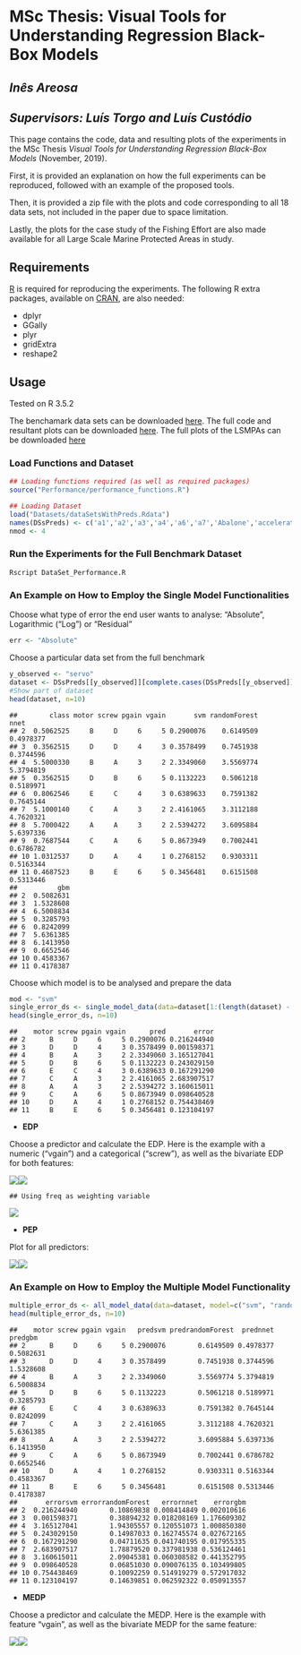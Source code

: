 
# MSc Thesis: **Visual Tools for Understanding Regression Black-Box Models**

## *Inês Areosa*

## *Supervisors: Luís Torgo and Luís Custódio*

This page contains the code, data and resulting plots of the experiments
in the MSc Thesis *Visual Tools for Understanding Regression Black-Box
Models* (November, 2019).

First, it is provided an explanation on how the full experiments can be
reproduced, followed with an example of the proposed tools.

Then, it is provided a zip file with the plots and code corresponding to
all 18 data sets, not included in the paper due to space limitation.

Lastly, the plots for the case study of the Fishing Effort are also made
available for all Large Scale Marine Protected Areas in study.

## Requirements

[R](www.r-project.org) is required for reproducing the experiments. The
following R extra packages, available on
[CRAN](https://cran.r-project.org/web/packages/), are also needed:

  - dplyr
  - GGally
  - plyr
  - gridExtra
  - reshape2

## Usage

Tested on R 3.5.2

The benchamark data sets can be downloaded [here](Datasets.zip). The
full code and resultant plots can be downloaded [here](https://drive.google.com/file/d/1JVXOkJ3uy1jD7qNx4G8I89eM0mPnOXOG/view?usp=sharing).
The full plots of the LSMPAs can be downloaded [here](https://drive.google.com/file/d/1omoqvDHgXNEe-iVimle4xXjfPR7oAbA-/view?usp=sharing)

### Load Functions and Dataset

``` r
## Loading functions required (as well as required packages)
source("Performance/performance_functions.R")

## Loading Dataset
load("Datasets/dataSetsWithPreds.Rdata")
names(DSsPreds) <- c('a1','a2','a3','a4','a6','a7','Abalone','acceleration','availPwr','bank8FM','cpuSm','fuelCons','boston','maxTorque','machineCpu','servo','airfoild','concreteStrength')
nmod <- 4
```

### Run the Experiments for the Full Benchmark Dataset

`Rscript DataSet_Performance.R`

### An Example on How to Employ the Single Model Functionalities

Choose what type of error the end user wants to analyse: “Absolute”,
Logarithmic (“Log”) or “Residual”

``` r
err <- "Absolute"
```

Choose a particular data set from the full benchmark

``` r
y_observed <- "servo"
dataset <- DSsPreds[[y_observed]][complete.cases(DSsPreds[[y_observed]]),]
#Show part of dataset
head(dataset, n=10)
```

    ##        class motor screw pgain vgain       svm randomForest      nnet
    ## 2  0.5062525     B     D     6     5 0.2900076    0.6149509 0.4978377
    ## 3  0.3562515     D     D     4     3 0.3578499    0.7451938 0.3744596
    ## 4  5.5000330     B     A     3     2 2.3349060    3.5569774 5.3794819
    ## 5  0.3562515     D     B     6     5 0.1132223    0.5061218 0.5189971
    ## 6  0.8062546     E     C     4     3 0.6389633    0.7591382 0.7645144
    ## 7  5.1000140     C     A     3     2 2.4161065    3.3112188 4.7620321
    ## 8  5.7000422     A     A     3     2 2.5394272    3.6095884 5.6397336
    ## 9  0.7687544     C     A     6     5 0.8673949    0.7002441 0.6786782
    ## 10 1.0312537     D     A     4     1 0.2768152    0.9303311 0.5163344
    ## 11 0.4687523     B     E     6     5 0.3456481    0.6151508 0.5313446
    ##          gbm
    ## 2  0.5082631
    ## 3  1.5328608
    ## 4  6.5008834
    ## 5  0.3285793
    ## 6  0.8242099
    ## 7  5.6361385
    ## 8  6.1413950
    ## 9  0.6652546
    ## 10 0.4583367
    ## 11 0.4178387

Choose which model is to be analysed and prepare the data

``` r
mod <- "svm"
single_error_ds <- single_model_data(data=dataset[1:(length(dataset) - nmod)], model=dataset[[mod]], feature_y=names(dataset)[1], type=err)
head(single_error_ds, n=10)
```

    ##    motor screw pgain vgain      pred       error
    ## 2      B     D     6     5 0.2900076 0.216244940
    ## 3      D     D     4     3 0.3578499 0.001598371
    ## 4      B     A     3     2 2.3349060 3.165127041
    ## 5      D     B     6     5 0.1132223 0.243029150
    ## 6      E     C     4     3 0.6389633 0.167291290
    ## 7      C     A     3     2 2.4161065 2.683907517
    ## 8      A     A     3     2 2.5394272 3.160615011
    ## 9      C     A     6     5 0.8673949 0.098640528
    ## 10     D     A     4     1 0.2768152 0.754438469
    ## 11     B     E     6     5 0.3456481 0.123104197

  - **EDP**

Choose a predictor and calculate the EDP. Here is the example with a
numeric (“vgain”) and a categorical (“screw”), as well as the bivariate
EDP for both features:

![](README_files/figure-gfm/unnamed-chunk-5-1.png)<!-- -->![](README_files/figure-gfm/unnamed-chunk-5-2.png)<!-- -->

    ## Using freq as weighting variable

![](README_files/figure-gfm/unnamed-chunk-5-3.png)<!-- -->

  - **PEP**

Plot for all predictors:

![](README_files/figure-gfm/unnamed-chunk-6-1.png)<!-- -->![](README_files/figure-gfm/unnamed-chunk-6-2.png)<!-- -->

### An Example on How to Employ the Multiple Model Functionality

``` r
multiple_error_ds <- all_model_data(data=dataset, model=c("svm", "randomForest", "nnet","gbm"), feature_y=names(dataset)[1], type=err)
head(multiple_error_ds, n=10)
```

    ##    motor screw pgain vgain   predsvm predrandomForest  prednnet   predgbm
    ## 2      B     D     6     5 0.2900076        0.6149509 0.4978377 0.5082631
    ## 3      D     D     4     3 0.3578499        0.7451938 0.3744596 1.5328608
    ## 4      B     A     3     2 2.3349060        3.5569774 5.3794819 6.5008834
    ## 5      D     B     6     5 0.1132223        0.5061218 0.5189971 0.3285793
    ## 6      E     C     4     3 0.6389633        0.7591382 0.7645144 0.8242099
    ## 7      C     A     3     2 2.4161065        3.3112188 4.7620321 5.6361385
    ## 8      A     A     3     2 2.5394272        3.6095884 5.6397336 6.1413950
    ## 9      C     A     6     5 0.8673949        0.7002441 0.6786782 0.6652546
    ## 10     D     A     4     1 0.2768152        0.9303311 0.5163344 0.4583367
    ## 11     B     E     6     5 0.3456481        0.6151508 0.5313446 0.4178387
    ##       errorsvm errorrandomForest   errornnet    errorgbm
    ## 2  0.216244940        0.10869838 0.008414849 0.002010616
    ## 3  0.001598371        0.38894232 0.018208169 1.176609302
    ## 4  3.165127041        1.94305557 0.120551073 1.000850380
    ## 5  0.243029150        0.14987033 0.162745574 0.027672165
    ## 6  0.167291290        0.04711635 0.041740195 0.017955335
    ## 7  2.683907517        1.78879520 0.337981938 0.536124461
    ## 8  3.160615011        2.09045381 0.060308582 0.441352795
    ## 9  0.098640528        0.06851030 0.090076135 0.103499805
    ## 10 0.754438469        0.10092259 0.514919279 0.572917032
    ## 11 0.123104197        0.14639851 0.062592322 0.050913557

  - **MEDP**

Choose a predictor and calculate the MEDP. Here is the example with
feature “vgain”, as well as the bivariate MEDP for the same feature:

![](README_files/figure-gfm/unnamed-chunk-8-1.png)<!-- -->![](README_files/figure-gfm/unnamed-chunk-8-2.png)<!-- -->
